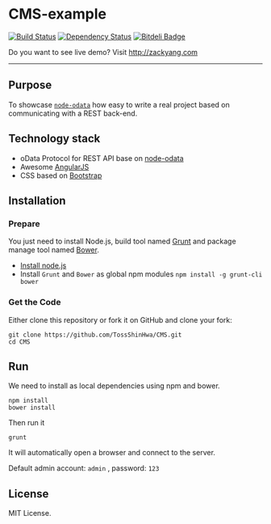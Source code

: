 CMS-example
===========
[![Build Status](https://api.travis-ci.org/TossShinHwa/CMS.png)](https://api.travis-ci.org/TossShinHwa/CMS)
[![Dependency Status](https://david-dm.org/ChrisWren/grunt-nodemon.png)](https://david-dm.org/TossShinHwa/CMS)
[![Bitdeli Badge](https://d2weczhvl823v0.cloudfront.net/TossShinHwa/cms/trend.png)](https://bitdeli.com/free "Bitdeli Badge")

Do you want to see live demo? Visit http://zackyang.com
***

## Purpose

To showcase [`node-odata`](https://github.com/TossShinHwa/node-odata) how easy to write a real project based on communicating with a REST back-end.

## Technology stack

* oData Protocol for REST API base on [node-odata](https://github.com/TossShinHwa/node-odata)
* Awesome [AngularJS](http://www.angularjs.org/)
* CSS based on [Bootstrap](http://getbootstrap.com/)

## Installation

### Prepare

You just need to install Node.js, build tool named [Grunt](http://gruntjs.com) and package manage tool named [Bower](http://bower.io/).
* [Install node.js](http://nodejs.org/download/)
* Install `Grunt` and `Bower` as global npm modules ```npm install -g grunt-cli bower```

### Get the Code

Either clone this repository or fork it on GitHub and clone your fork:

```
git clone https://github.com/TossShinHwa/CMS.git
cd CMS
```

## Run

We need to install as local dependencies using npm and bower.

```
npm install
bower install
```

Then run it

```
grunt
```

It will automatically open a browser and connect to the server.

Default admin account: `admin` , password: `123`


## License

MIT License.
